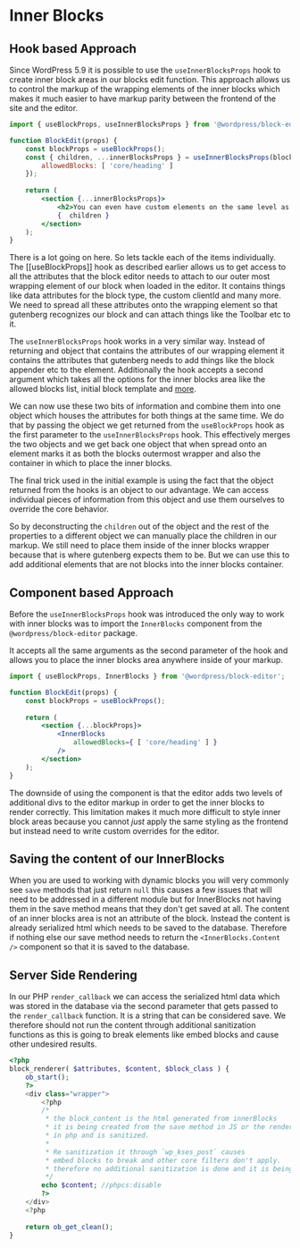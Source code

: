 # Inner Blocks

## Hook based Approach
Since WordPress 5.9 it is possible to use the `useInnerBlocksProps` hook to create inner block areas in our blocks edit function. This approach allows us to control the markup of the wrapping elements of the inner blocks which makes it much easier to have markup parity between the frontend of the site and the editor.

```jsx
import { useBlockProps, useInnerBlocksProps } from '@wordpress/block-editor';

function BlockEdit(props) {
	const blockProps = useBlockProps();
	const { children, ...innerBlocksProps } = useInnerBlocksProps(blockProps,{
		allowedBlocks: [ 'core/heading' ]
	});
	
	return (
		<section {...innerBlocksProps}>
			<h2>You can even have custom elements on the same level as your children</h2>
			{  children }
		</section>
	);
}
```

There is a lot going on here. So lets tackle each of the items individually. 
The [[useBlockProps]] hook as described earlier allows us to get access to all the attributes that the block editor needs to attach to our outer most wrapping element of our block when loaded in the editor. It contains things like data attributes for the block type, the custom clientId and many more. We need to spread all these attributes onto the wrapping element so that gutenberg recognizes our block and can attach things like the Toolbar etc to it.

The `useInnerBlocksProps` hook works in a very similar way. Instead of returning and object that contains the attributes of our wrapping element it contains the attributes that gutenberg needs to add things like the block appender etc to the element. Additionally the hook accepts a second argument which takes all the options for the inner blocks area like the allowed blocks list, initial block template and [more](https://github.com/WordPress/gutenberg/tree/trunk/packages/block-editor/src/components/inner-blocks#props).

We can now use these two bits of information and combine them into one object which houses the attributes for both things at the same time. We do that by passing the object we get returned from the `useBlockProps` hook as the first parameter to the `useInnerBlocksProps` hook. This effectively merges the two objects and we get back one object that when spread onto an element marks it as both the blocks outermost wrapper and also the container in which to place the inner blocks. 

The final trick used in the initial example is using the fact that the object returned from the hooks is an object to our advantage. We can access individual pieces of information from this object and use them ourselves to override the core behavior. 

So by deconstructing the `children` out of the object and the rest of the properties to a different object we can manually place the children in our markup. We still need to place them inside of the inner blocks wrapper because that is where gutenberg expects them to be. But we can use this to add additional elements that are not blocks into the inner blocks container. 

## Component based Approach
Before the `useInnerBlocksProps` hook was introduced the only way to work with inner blocks was to import the `InnerBlocks` component from the `@wordpress/block-editor` package. 

It accepts all the same arguments as the second parameter of the hook and allows you to place the inner blocks area anywhere inside of your markup.

```jsx title="edit.js"
import { useBlockProps, InnerBlocks } from '@wordpress/block-editor';

function BlockEdit(props) {
	const blockProps = useBlockProps();
	
	return (
		<section {...blockProps}>
			<InnerBlocks
				allowedBlocks={ [ 'core/heading' ] }
			/>
		</section>
	);
}
```

The downside of using the component is that the editor adds two levels of additional divs to the editor markup in order to get the inner blocks to render correctly. This limitation makes it much more difficult to style inner block areas because you cannot _just_ apply the same styling as the frontend but instead need to write custom overrides for the editor. 

## Saving the content of our InnerBlocks
When you are used to working with dynamic blocks you will very commonly see `save` methods that just return `null` this causes a few issues that will need to be addressed in a different module but for InnerBlocks not having them in the save method means that they don't get saved at all. 
The content of an inner blocks area is not an attribute of the block. Instead the content is already serialized html which needs to be saved to the database. Therefore if nothing else our save method needs to return the `<InnerBlocks.Content />` component so that it is saved to the database.

## Server Side Rendering
In our PHP `render_callback` we can access the serialized html data which was stored in the database via the second parameter that gets passed to the `render_callback` function. It is a string that can be considered save. We therefore should not run the content through additional sanitization functions as this is going to break elements like embed blocks and cause other undesired results. 
```php
<?php 
block_renderer( $attributes, $content, $block_class ) {
	ob_start();
	?>
	<div class="wrapper">
		<?php
		/*
		 * the block_content is the html generated from innerBlocks
		 * it is being created from the save method in JS or the render_callback
		 * in php and is sanitized.
		 *
		 * Re sanitization it through `wp_kses_post` causes
		 * embed blocks to break and other core filters don't apply.
		 * therefore no additional sanitization is done and it is being output as is
		 */
		echo $content; //phpcs:disable
		?>
	</div>
	<?php 
	
	return ob_get_clean();
}
```
